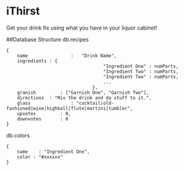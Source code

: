 # iThirst
Get your drink fix using what you have in your liquor cabinet!

##Database Structure
db.recipes
```
{
	name 				:	"Drink Name",
	ingredients : {
									"Ingredient One" : numParts,
									"Ingredient Two" : numParts,
									"Ingredient Two" : numParts,
									...
								},
	granish			: ["Garnish One", "Garnish Two"],
	directions	: "Mix the drink and do stuff to it.",
	glass				: "cocktail|old-fashioned|wine|highball|flute|martini|tumbler",
	upvotes			: 0,
	downvotes		: 0
}
```
db.colors
```
{
	name 	: "Ingredient One",
	color : "#xxxxxx"
}
```